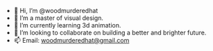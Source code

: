 - 👋 Hi, I’m @woodmurderedhat
- 👀 I’m a master of visual design.
- 🌱 I’m currently learning 3d animation.
- 💞️ I’m looking to collaborate on building a better and brighter future. 
- 📫 Email: woodmurderedhat@gmail.com
